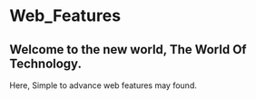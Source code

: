 # Web_Features
## Welcome to the new world, The World Of Technology.
Here, Simple to advance web features may found. 
